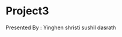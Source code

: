 # Project3

Presented By : Yinghen
                shristi
                sushil
                dasrath
                
                

